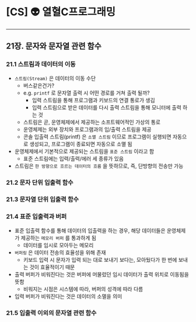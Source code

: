 # [CS] 👽 열혈C프로그래밍

---

## 21장. 문자와 문자열 관련 함수

### 21.1 스트림과 데이터의 이동

- `스트림(Stream)` 은 데이터의 이동 수단
    - 버스같은건가?
    - e.g. `printf` 로 문자열 출력 시 어떤 경로를 거쳐 출력 될까?
        - 입력 스트림을 통해 프로그램과 키보드의 연결 통로가 생김
        - 입력 스트림으로 받은 데이터를 다시 출력 스트림을 통해 모니터에 출력 하는 것
    - 스트림은 곧, 운영체제에서 제공하는 소프트웨어적인 가상의 통로
    - 운영체제는 외부 장치와 프로그램과의 입/출력 스트림을 제공
    - 콘솔 입출력 스트림(printf) 은 `소멸 스트림` 이므로 프로그램이 실행되면 자동으로 생성되고, 프로그램이 종료되면 자동으로 소멸 됨
- 운영체제에서 기본적으로 제공되는 스트림을 `표준 스트림` 이라고 함
    - 표준 스트림에는 입력/출력/에러 세 종류가 있음
- 스트림은 `한 방향으로 흐르는 데이터의 흐름` 을 뜻하므로, 즉, 단방향의 전송만 가능

### 21.2 문자 단위 입출력 함수

### 21.3 문자열 단위 입출력 함수

### 21.4 표준 입출력과 버퍼

- 표준 입출력 함수를 통해 데이터의 입출력을 하는 경우, 해당 데이터들은 운영체제가 제공하는 `메모리 버퍼` 를 통과하게 됨
    - 데이터를 임시로 모아두는 메모리
- `버퍼링` 은 데이터 전송의 효율성을 위해 존재
    - 키보드 입력 시 문자가 입력 되는 대로 보내기 보다는, 모아뒀다가 한 번에 보내는 것이 효율적이기 때문
- 출력 버퍼가 비워진다는 것은 버퍼에 머물렀던 임시 데이터가 출력 위치로 이동됨을 뜻함
    - 비워지는 시점은 시스템에 따라, 버퍼의 성격에 따라 다름
- 입력 버퍼가 비워진다는 것은 데이터의 소멸을 의미

### 21.5 입출력 이외의 문자열 관련 함수